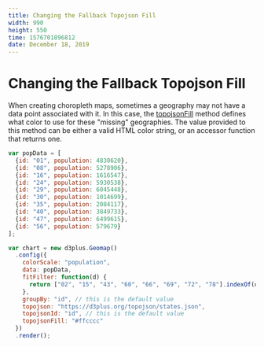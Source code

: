 ```yaml
---
title: Changing the Fallback Topojson Fill
width: 990
height: 550
time: 1576701896812
date: December 18, 2019
---
```


[height]: 550

# Changing the Fallback Topojson Fill

When creating choropleth maps, sometimes a geography may not have a data point associated with it. In this case, the [topojsonFill](https://d3plus.org/docs/#Geomap.topojsonFill) method defines what color to use for these "missing" geographies. The value provided to this method can be either a valid HTML color string, or an accessor function that returns one.

```js
var popData = [
  {id: "01", population: 4830620},
  {id: "08", population: 5278906},
  {id: "16", population: 1616547},
  {id: "24", population: 5930538},
  {id: "29", population: 6045448},
  {id: "30", population: 1014699},
  {id: "35", population: 2084117},
  {id: "40", population: 3849733},
  {id: "47", population: 6499615},
  {id: "56", population: 579679}
];

var chart = new d3plus.Geomap()
  .config({
    colorScale: "population",
    data: popData,
    fitFilter: function(d) {
      return ["02", "15", "43", "60", "66", "69", "72", "78"].indexOf(d.id) < 0;
    },
    groupBy: "id", // this is the default value
    topojson: "https://d3plus.org/topojson/states.json",
    topojsonId: "id", // this is the default value
    topojsonFill: "#ffcccc"
  })
  .render();
```
